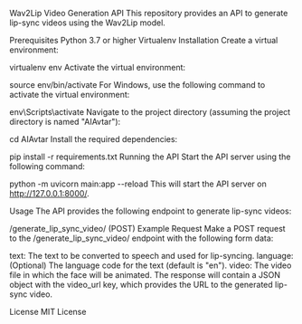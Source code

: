 Wav2Lip Video Generation API
This repository provides an API to generate lip-sync videos using the Wav2Lip model.

Prerequisites
Python 3.7 or higher
Virtualenv
Installation
Create a virtual environment:

virtualenv env
Activate the virtual environment:

source env/bin/activate
For Windows, use the following command to activate the virtual environment:


env\Scripts\activate
Navigate to the project directory (assuming the project directory is named "AIAvtar"):

cd AIAvtar
Install the required dependencies:

pip install -r requirements.txt
Running the API
Start the API server using the following command:


python -m uvicorn main:app --reload
This will start the API server on http://127.0.0.1:8000/.

Usage
The API provides the following endpoint to generate lip-sync videos:

/generate_lip_sync_video/ (POST)
Example Request
Make a POST request to the /generate_lip_sync_video/ endpoint with the following form data:

text: The text to be converted to speech and used for lip-syncing.
language: (Optional) The language code for the text (default is "en").
video: The video file in which the face will be animated.
The response will contain a JSON object with the video_url key, which provides the URL to the generated lip-sync video.

License
MIT License

